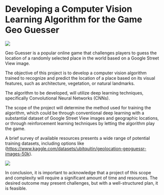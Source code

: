 # Developing a Computer Vision Learning Algorithm for the Game Geo Guesser

![](https://i.imgur.com/RJFVhIM.jpg)

Geo Guesser is a popular online game that challenges players to guess the location of a randomly selected place in the world based on a Google Street View image.

The objective of this project is to develop a computer vision algorithm trained to recognize and predict the location of a place based on its visual features, such as architecture, vegetation, or natural landmarks.

The algorithm to be developed, will utilize deep learning techniques, specifically Convolutional Neural Networks (CNNs).

The scope of the project will determine the method used for training the algorithm, which could be through conventional deep learning with a substantial dataset of Google Street View images and geographic locations, or through reinforcement learning techniques by letting the algorithm play the game.

A brief survey of available resources presents a wide range of potential training datasets, including options like (<https://www.kaggle.com/datasets/ubitquitin/geolocation-geoguessr-images-50k>).

![](https://i.imgur.com/Kt2V9Ds.png)

In conclusion, it is important to acknowledge that a project of this scope and complexity will require a significant amount of time and resources. The desired outcome may present challenges, but with a well-structured plan, it is feasible.
